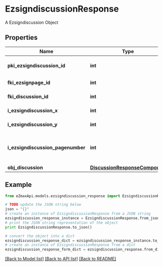 # EzsigndiscussionResponse

A Ezsigndiscussion Object

## Properties

Name | Type | Description | Notes
------------ | ------------- | ------------- | -------------
**pki_ezsigndiscussion_id** | **int** | The unique ID of the Ezsigndiscussion | 
**fki_ezsignpage_id** | **int** | The unique ID of the Ezsignpage | 
**fki_discussion_id** | **int** | The unique ID of the Discussion | 
**i_ezsigndiscussion_x** | **int** | The x of the Ezsigndiscussion | 
**i_ezsigndiscussion_y** | **int** | The y of the Ezsigndiscussion | 
**i_ezsigndiscussion_pagenumber** | **int** | The page number in the Ezsigndocument for the Ezsigndiscussion | 
**obj_discussion** | [**DiscussionResponseCompound**](DiscussionResponseCompound.md) |  | 

## Example

```python
from eZmaxApi.models.ezsigndiscussion_response import EzsigndiscussionResponse

# TODO update the JSON string below
json = "{}"
# create an instance of EzsigndiscussionResponse from a JSON string
ezsigndiscussion_response_instance = EzsigndiscussionResponse.from_json(json)
# print the JSON string representation of the object
print EzsigndiscussionResponse.to_json()

# convert the object into a dict
ezsigndiscussion_response_dict = ezsigndiscussion_response_instance.to_dict()
# create an instance of EzsigndiscussionResponse from a dict
ezsigndiscussion_response_form_dict = ezsigndiscussion_response.from_dict(ezsigndiscussion_response_dict)
```
[[Back to Model list]](../README.md#documentation-for-models) [[Back to API list]](../README.md#documentation-for-api-endpoints) [[Back to README]](../README.md)



